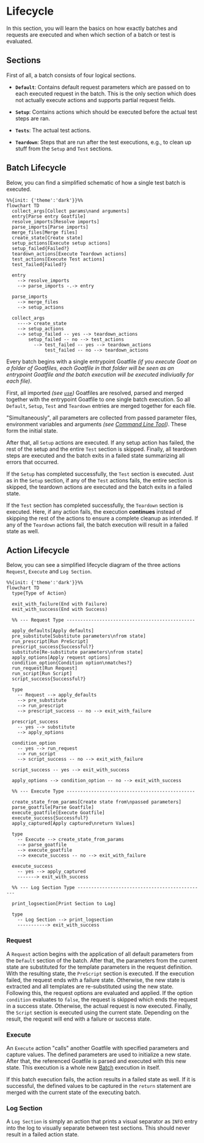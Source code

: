 # Lifecycle

In this section, you will learn the basics on how exactly batches and requests are executed and when which section of a batch or test is evaluated.

## Sections

First of all, a batch consists of four logical sections.

- **`Default`**: Contains default request parameters which are passed on to each executed request in the batch. This is the only section which does not actually execute actions and supports partial request fields.

- **`Setup`**: Contains actions which should be executed before the actual test steps are ran.

- **`Tests`**: The actual test actions.

- **`Teardown`**: Steps that are run after the test executions, e.g., to clean up stuff from the `Setup` and `Test` sections.

## Batch Lifecycle

Below, you can find a simplified schematic of how a single test batch is executed.

```mermaid
%%{init: {'theme':'dark'}}%%
flowchart TD
  collect_args[Collect params\nand arguments]
  entry[Parse entry Goatfile]
  resolve_imports[Resolve imports]
  parse_imports[Parse imports]
  merge_files[Merge files]
  create_state[Create state]
  setup_actions[Execute setup actions]
  setup_failed{Failed?}
  teardown_actions[Execute Teardown actions]
  test_actions[Execute Test actions]
  test_failed{Failed?}

  entry
    --> resolve_imports
    --> parse_imports -.-> entry
  
  parse_imports
    --> merge_files
    --> setup_actions

  collect_args 
    ----> create_state
    --> setup_actions
    --> setup_failed -- yes --> teardown_actions
        setup_failed -- no --> test_actions
          --> test_failed -- yes --> teardown_actions
              test_failed -- no --> teardown_actions
```

Every batch begins with a single entrypoint Goatfile *(if you execute Goat on a folder of Goatfiles, each Goatfile in that folder will be seen as an entrypoint Goatfile and the batch execution will be executed indiviually for each file)*. 

First, all imported *(see [`use`](../goatfile/import-statement.md))* Goatfiles are resolved, parsed and merged together with the entrypoint Goatfile to one single batch execution. So all `Default`, `Setup`, `Test` and `Teardown` entries are merged together for each file.

"Simultaneously", all parameters are collected from passed parameter files, environment variables and arguments *(see [Command Line Tool](../command-line-tool/index.md#flags))*. These form the initial state.

After that, all `Setup` actions are executed. If any setup action has failed, the rest of the setup and the entire `Test` section is skipped. Finally, all teardown steps are executed and the batch exits in a failed state summarizing all errors that occurred.

If the `Setup` has completed successfully, the `Test` section is executed. Just as in the `Setup` section, if any of the `Test` actions fails, the entire section is skipped, the teardown actions are executed and the batch exits in a failed state.

If the `Test` section has completed successfully, the `Teardown` section is executed. Here, if any action fails, the execution **continues** instead of skipping the rest of the actions to ensure a complete cleanup as intended. If any of the `Teardown` actions fail, the batch execution will result in a failed state as well.

## Action Lifecycle

Below, you can see a simplified lifecycle diagram of the three actions `Request`, `Execute` and `Log Section`.

```mermaid
%%{init: {'theme':'dark'}}%%
flowchart TD
  type{Type of Action}

  exit_with_failure(End with Failure)
  exit_with_success(End with Success)

  %% --- Request Type -----------------------------------------------

  apply_defaults[Apply defaults]
  pre_substitute[Substitute parameters\nfrom state]
  run_prescript[Run PreScript]
  prescript_success{Successful?}
  substitute[Re-substitute parameters\nfrom state]
  apply_options[Apply request options]
  condition_option{Condition option\nmatches?}
  run_request[Run Request]
  run_script[Run Script]
  script_success{Successful?}

  type 
    -- Request --> apply_defaults
    --> pre_substitute
    --> run_prescript
    --> prescript_success -- no --> exit_with_failure
  
  prescript_success 
    -- yes --> substitute
    --> apply_options
  
  condition_option
    -- yes --> run_request
    --> run_script
    --> script_success -- no --> exit_with_failure

  script_success -- yes --> exit_with_success

  apply_options --> condition_option -- no --> exit_with_success

  %% --- Execute Type -----------------------------------------------

  create_state_from_params[Create state from\npassed parameters]
  parse_goatfile[Parse Goatfile]
  execute_goatfile[Execute Goatfile]
  execute_success{Successful?}
  apply_captured[Apply captured\nreturn Values]

  type
    -- Execute --> create_state_from_params
    --> parse_goatfile
    --> execute_goatfile
    --> execute_success -- no --> exit_with_failure

  execute_success
    -- yes --> apply_captured
    -------> exit_with_success
    
  %% --- Log Section Type -----------------------------------------------

  print_logsection[Print Section to Log]

  type
    -- Log Section --> print_logsection 
    -----------> exit_with_success
```

### Request

A `Request` action begins with the application of all default parameters from the `Default` section of the batch. After that, the parameters from the current state are substituted for the template parameters in the request definition. With the resulting state, the `PreScript` section is executed. If the execution failed, the request ends with a failure state. Otherwise, the new state is extracted and all templates are re-substituted using the new state. Following this, the request options are evaluated and applied. If the option `condition` evaluates to `false`, the request is skipped which ends the request in a success state. Otherwise, the actual request is now executed. Finally, the `Script` section is executed using the current state. Depending on the result, the request will end with a failure or success state.

### Execute

An `Execute` action "calls" another Goatfile with specified parameters and capture values. The defined parameters are used to initialize a new state. After that, the referenced Goatfile is parsed and executed with this new state. This execution is a whole new [Batch](#batch-lifecycle) execution in itself.

If this batch execution fails, the action results in a failed state as well. If it is successful, the defined values to be captured in the `return` statement are merged with the current state of the executing batch.

### Log Section

A `Log Section` is simply an action that prints a visual separator as `INFO` entry into the log to visually separate between test sections. This should never result in a failed action state.
